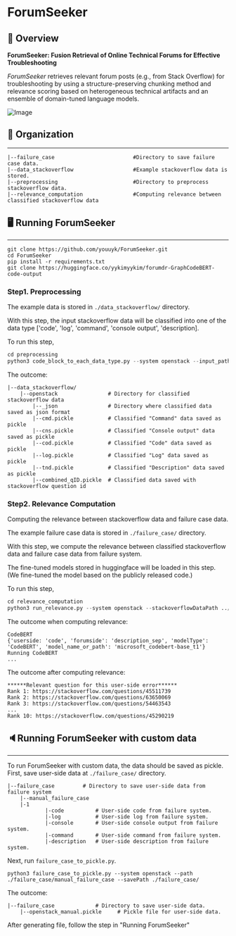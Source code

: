 # ForumSeeker

## 📑 Overview 

**ForumSeeker: Fusion Retrieval of Online Technical Forums for Effective Troubleshooting**

*ForumSeeker* retrieves relevant forum posts (e.g., from Stack Overflow) for troubleshooting by using a structure-preserving chunking method and relevance scoring based on heterogeneous technical artifacts and an ensemble of domain-tuned language models. 

![Image](https://github.com/user-attachments/assets/dc6c2dd5-3940-4bea-a9bd-8bff2aee26b6)

## 📁 Organization
---
```
|--failure_case                         #Directory to save failure case data.
|--data_stackoverflow                   #Example stackoverflow data is stored. 
|--preprocessing                        #Directory to preprocess stackoverflow data. 
|--relevance_computation                #Computing relevance between classified stackoverflow data 
```

## 🖥 Running ForumSeeker
---
```
git clone https://github.com/youuyk/ForumSeeker.git
cd ForumSeeker 
pip install -r requirements.txt 
git clone https://huggingface.co/yykimyykim/forumdr-GraphCodeBERT-code-output
```
### Step1. Preprocessing 
The example data is stored in ```./data_stackoverflow/``` directory. 

With this step, the input stackoverflow data will be classified into one of the data type ['code', 'log', 'command', 'console output', 'description]. 

To run this step,
```python 
cd preprocessing
python3 code_block_to_each_data_type.py --system openstack --input_path ../data_stackoverflow/openstack_QAset_tagged.pickle --output_path ../data_stackoverflow/openstack/
```
The outcome:
```
|--data_stackoverflow/
    |--openstack                # Directory for classified stackoverflow data 
        |--_json                # Directory where classified data saved as json format 
        |--cmd.pickle           # Classified "Command" data saved as pickle 
        |--cns.pickle           # Classified "Console output" data saved as pickle 
        |--cod.pickle           # Classified "Code" data saved as pickle 
        |--log.pickle           # Classified "Log" data saved as pickle 
        |--tnd.pickle           # Classified "Description" data saved as pickle 
        |--combined_qID.pickle  # Classified data saved with stackoverflow question id 
``` 

### Step2. Relevance Computation 

Computing the relevance between stackoverflow data and failure case data. 

The example failure case data is stored in ```./failure_case/``` directory. 

With this step, we compute the relevance between classified stackoverflow data and failure case data from failure system. 

The fine-tuned models stored in huggingface will be loaded in this step. (We fine-tuned the model based on the publicly released code.)

To run this step, 
```python
cd relevance_computation
python3 run_relevance.py --system openstack --stackoverflowDataPath ../data_stackoverflow/openstack/combined_qID.pickle --userSideDataPath ../failure_case/openstack.pickle --batch_size 512 
```

The outcome when computing relevance:  
```
CodeBERT
{'userside: 'code', 'forumside': 'description_sep', 'modelType': 'CodeBERT', 'model_name_or_path': 'microsoft_codebert-base_t1'}
Running CodeBERT 
...
```
The outcome after computing relevance: 
```
******Relevant question for this user-side error******
Rank 1: https://stackoverflow.com/questions/45511739
Rank 2: https://stackoverflow.com/questions/63650069
Rank 3: https://stackoverflow.com/questions/54463543 
...
Rank 10: https://stackoverflow.com/questions/45290219
``` 

## 🔈Running ForumSeeker with custom data 
---
To run ForumSeeker with custom data, the data should be saved as pickle. 
First, save user-side data at ```./failure_case/``` directory. 
```
|--failure_case         # Directory to save user-side data from failure system 
    |--manual_failure_case
	|-1            
      	    |-code          # User-side code from failure system.
            |-log           # User-side log from failure system.
            |-console       # User-side console output from failure system. 
            |-command       # User-side command from failure system. 
            |-description   # User-side description from failure system. 
```

Next, run ```failure_case_to_pickle.py```.
```
python3 failure_case_to_pickle.py --system openstack --path ./failure_case/manual_failure_case --savePath ./failure_case/
``` 

The outcome:
```
|--failure_case             # Directory to save user-side data. 
    |--openstack_manual.pickle     # Pickle file for user-side data.
```

After generating file, follow the step in "Running ForumSeeker" 
